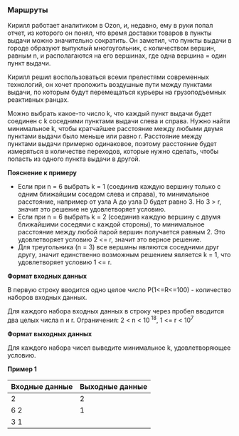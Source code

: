 ### Маршруты

Кирилл работает аналитиком в Ozon, и, недавно, ему в руки попал отчет, из которого он понял, что время доставки товаров
в пункты выдачи можно значительно сократить. Он заметил, что пункты выдачи в городе образуют выпуклый многоугольник, с
количеством вершин, равным n, и располагаются на его вершинах, где одна вершина = один пункт выдачи.

Кирилл решил воспользоваться всеми прелестями современных технологий, он хочет проложить воздушные пути между пунктами
выдачи, по которым будут перемещаться курьеры на грузоподъемных реактивных ранцах.

Можно выбрать какое-то число k, что каждый пункт выдачи будет соединен с k соседними пунктами выдачи слева и справа.
Нужно найти минимальное k, чтобы кратчайшее расстояние между любыми двумя пунктами выдачи было меньше или равно r.
Расстояние между пунктами выдачи примерно одинаковое, поэтому расстояние будет измеряться в количестве переходов,
которые нужно сделать, чтобы попасть из одного пункта выдачи в другой.

**Пояснение к примеру**

- Если при n = 6 выбрать k = 1 (соединив каждую вершину только с одним ближайшим соседом слева и справа), то минимальное
  расстояние, например от узла A до узла D будет равно 3. Но 3 > r, значит это решение не удовлетворяет условию.
- Если при n = 6 выбрать k = 2 (соединив каждую вершину с двумя ближайшими соседями с каждой стороны), то минимальное
  расстояние между любой парой вершин получается равным 2. Это удовлетворяет условию 2 <= r, значит это верное решение.
- Для треугольника (n = 3) все вершины являются соседними друг другу, значит единственно возможным решением является k =
  1, что удовлетворяет условию 1 <= r.

**Формат входных данных**

В первую строку вводится одно целое число P(1<=R<=100) - количество наборов входных данных.

Для каждого набора входных данных в строку через пробел вводится два целых числа n и r. Ограничения: 2 < n < 10<sup>
18</sup>, 1 <= r < 10<sup>7</sup>

**Формат выходных данных**

Для каждого набора чисел выведите минимальное k, удовлетворяющее условию.

**Пример 1**

| Входные данные | Выходные данные |
|----------------|-----------------|
| 2              | 2               |
| 6 2            | 1               |
| 3 1            |                 |

 